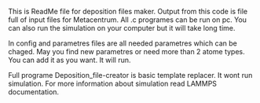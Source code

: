 This is ReadMe file for deposition files maker. Output from this code is file full of input files for Metacentrum.
All .c programes can be run on pc. You can also run the simulation on your computer but it will take long time. 

In config and parametres files are all needed parametres which can be chaged. May you find new parametres or need more than 2 atome types. You can add it as you want. It will run. 

Full programe Deposition_file-creator is basic template replacer. It wont run simulation. For more information about simulation read LAMMPS documentation.

